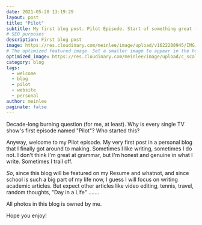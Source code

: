 ```yaml
---
date: 2021-05-28 13:19:29
layout: post
title: "Pilot"
subtitle: My first blog post. Pilot Episode. Start of something great (hopefully). Goals for the blog. 
# SEO purposes
description: First blog post
image: https://res.cloudinary.com/meinlee/image/upload/v1622208945/IMG_9931_odpj4b.jpg
# The optimized featured image. Set a smaller image to appear in the home and category pages, they will load faster.
optimized_image: https://res.cloudinary.com/meinlee/image/upload/c_scale,w_380/v1622208945/IMG_9931_odpj4b.jpg
category: blog
tags:
  - welcome
  - blog
  - pilot
  - website
  - personal
author: meinlee
paginate: false
---
```


Decade-long burning question (for me, at least). Why is every single TV show's first episode named "Pilot"? Who started this? 

Anyway, welcome to my Pilot episode. My very first post in a personal blog that I finally got around to making. Sometimes I like writing, sometimes I do not. I don't think I'm great at grammar, but I'm honest and genuine in what I write. Sometimes I trail off. 

<em>So</em>, since this blog will be featured on my Resume and whatnot, and since school is such a big part of my life now, I guess I will focus on writing academic articles. But expect other articles like video editing, tennis, travel, random thoughts, "Day in a Life" ....... 

All photos in this blog is owned by me.

Hope you enjoy!
